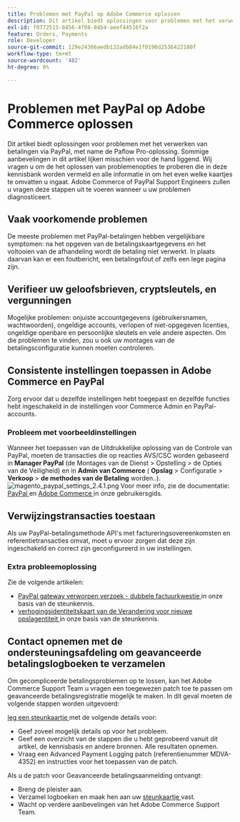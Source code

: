 ```yaml
---
title: Problemen met PayPal op Adobe Commerce oplossen
description: Dit artikel biedt oplossingen voor problemen met het verwerken van betalingen via PayPal, met name de Paflow Pro-oplossing. Sommige aanbevelingen in dit artikel lijken misschien voor de hand liggend. Wij vragen u om de het oplossen van problemenopties te proberen die in deze kennisbank worden vermeld en alle informatie in om het even welke kaartjes te omvatten u ingaat. Adobe Commerce of PayPal Support Engineers zullen u vragen deze stappen uit te voeren wanneer u uw problemen diagnosticeert.
exl-id: f0772515-8456-4f08-84b4-aeef44516f2a
feature: Orders, Payments
role: Developer
source-git-commit: 129e24366aedb132adb84e1f0196d2536422180f
workflow-type: tm+mt
source-wordcount: '482'
ht-degree: 0%

---
```


# Problemen met PayPal op Adobe Commerce oplossen

Dit artikel biedt oplossingen voor problemen met het verwerken van betalingen via PayPal, met name de Paflow Pro-oplossing. Sommige aanbevelingen in dit artikel lijken misschien voor de hand liggend. Wij vragen u om de het oplossen van problemenopties te proberen die in deze kennisbank worden vermeld en alle informatie in om het even welke kaartjes te omvatten u ingaat. Adobe Commerce of PayPal Support Engineers zullen u vragen deze stappen uit te voeren wanneer u uw problemen diagnosticeert.

## Vaak voorkomende problemen

De meeste problemen met PayPal-betalingen hebben vergelijkbare symptomen: na het opgeven van de betalingskaartgegevens en het voltooien van de afhandeling wordt de betaling niet verwerkt. In plaats daarvan kan er een foutbericht, een betalingsfout of zelfs een lege pagina zijn.

## Verifieer uw geloofsbrieven, cryptsleutels, en vergunningen

Mogelijke problemen: onjuiste accountgegevens (gebruikersnamen, wachtwoorden), ongeldige accounts, verlopen of niet-opgegeven licenties, ongeldige openbare en persoonlijke sleutels en vele andere aspecten. Om die problemen te vinden, zou u ook uw montages van de betalingsconfiguratie kunnen moeten controleren.

## Consistente instellingen toepassen in Adobe Commerce en PayPal

Zorg ervoor dat u dezelfde instellingen hebt toegepast en dezelfde functies hebt ingeschakeld in de instellingen voor Commerce Admin en PayPal-accounts.

### Probleem met voorbeeldinstellingen

Wanneer het toepassen van de Uitdrukkelijke oplossing van de Controle van PayPal, moeten de transacties die op reacties AVS/CSC worden gebaseerd in **Manager PayPal** (de Montages van de Dienst > Opstelling > de Opties van de Veiligheid) en in **Admin van Commerce** ( **Opslag** > Configuratie > **Verkoop** > **de methodes van de Betaling** worden..).
![ magento_paypal_settings_2.4.1.png ](assets/magento_paypal_settings_2.4.1.png)
Voor meer info, zie de documentatie: [ PayPal ](https://www.paypalobjects.com/en_US/vhelp/paypalmanager_help/setup.htm) en [ Adobe Commerce ](/docs/commerce-admin/stores-sales/payments/paypal/paypal-express-checkout.html) in onze gebruikersgids.

## Verwijzingstransacties toestaan

Als uw PayPal-betalingsmethode API&#39;s met factureringsovereenkomsten en referentietransacties omvat, moet u ervoor zorgen dat deze zijn ingeschakeld en correct zijn geconfigureerd in uw instellingen.

### Extra probleemoplossing

Zie de volgende artikelen:

* [ PayPal gateway verworpen verzoek - dubbele factuurkwestie ](https://experienceleague.adobe.com/en/docs/experience-cloud-kcs/kbarticles/ka-26838) in onze basis van de steunkennis.
* [ verhogingsidentiteitskaart van de Verandering voor nieuwe opslagentiteit ](/help/how-to/general/change-increment-id-for-a-db-entity-order-invoice-credit-memo-etc-on-particular-store.md) in onze basis van de steunkennis.

## Contact opnemen met de ondersteuningsafdeling om geavanceerde betalingslogboeken te verzamelen

Om gecompliceerde betalingsproblemen op te lossen, kan het Adobe Commerce Support Team u vragen een toegewezen patch toe te passen om geavanceerde betalingsregistratie mogelijk te maken. In dit geval moeten de volgende stappen worden uitgevoerd:

[ leg een steunkaartje ](/help/help-center-guide/help-center/magento-help-center-user-guide.md#submit-ticket) met de volgende details voor:

* Geef zoveel mogelijk details op voor het probleem.
* Geef een overzicht van de stappen die u hebt geprobeerd vanuit dit artikel, de kennisbasis en andere bronnen. Alle resultaten opnemen.
* Vraag een Advanced Payment Logging patch (referentienummer MDVA-4352) en instructies voor het toepassen van de patch.

Als u de patch voor Geavanceerde betalingsaanmelding ontvangt:

* Breng de pleister aan.
* Verzamel logboeken en maak hen aan uw [ steunkaartje ](/help/help-center-guide/help-center/magento-help-center-user-guide.md#submit-ticket) vast.
* Wacht op verdere aanbevelingen van het Adobe Commerce Support Team.
